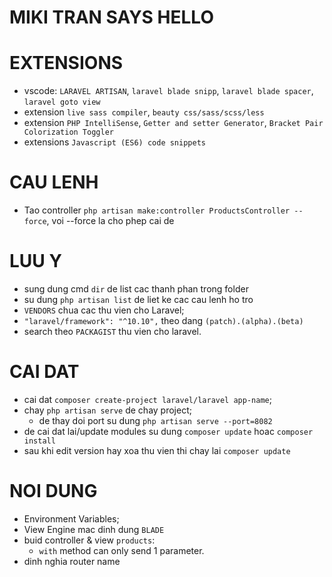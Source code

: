 # MIKI TRAN SAYS HELLO

# EXTENSIONS

-   vscode: `LARAVEL ARTISAN`, `laravel blade snipp`, `laravel blade spacer`, `laravel goto view`
-   extension `live sass compiler`, `beauty css/sass/scss/less`
-   extension `PHP IntelliSense`, `Getter and setter Generator`, `Bracket Pair Colorization Toggler`
-   extensions `Javascript (ES6) code snippets`

# CAU LENH

-   Tao controller `php artisan make:controller ProductsController --force`, voi --force la cho phep cai de

# LUU Y

-   sung dung cmd `dir` de list cac thanh phan trong folder
-   su dung `php artisan list` de liet ke cac cau lenh ho tro
-   `VENDORS` chua cac thu vien cho Laravel;
-   `"laravel/framework": "^10.10",` theo dang `(patch).(alpha).(beta)`
-   search theo `PACKAGIST` thu vien cho laravel.

# CAI DAT

-   cai dat `composer create-project laravel/laravel app-name`;
-   chay `php artisan serve` de chay project;
    -   de thay doi port su dung `php artisan serve --port=8082`
-   de cai dat lai/update modules su dung `composer update` hoac `composer install`
-   sau khi edit version hay xoa thu vien thi chay lai `composer update`

# NOI DUNG

-   Environment Variables;
-   View Engine mac dinh dung `BLADE`
-   buid controller & view `products`:
    -   `with` method can only send 1 parameter.
-   dinh nghia router name
